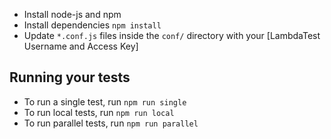 * Install node-js and npm
* Install dependencies `npm install`
* Update `*.conf.js` files inside the `conf/` directory with your [LambdaTest Username and Access Key]

## Running your tests
* To run a single test, run `npm run single`
* To run local tests, run `npm run local`
* To run parallel tests, run `npm run parallel`
